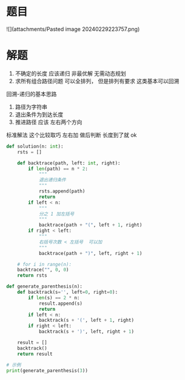 # 题目

![](attachments/Pasted image 20240229223757.png)

# 解题

1. 不确定的长度 应该递归 非最优解 无需动态规划
2. 求所有组合路径问题 可以全排列， 但是排列有要求 这类基本可以回溯 


回溯-递归的基本思路
1. 路径为字符串
2. 退出条件为到达长度
3. 推进路径 应该 左右两个方向


标准解法 
这个比较取巧 左右加 做后判断 长度到了就 ok

```python
def solution(n: int):
    rsts = []

    def backtrace(path, left: int, right):
        if len(path) == n * 2:
            """
            退出递归条件
            """
            rsts.append(path)
            return
        if left < n:
            """
            分之 1 加左括号
            """
            backtrace(path + "(", left + 1, right)
        if right < left:
            """
            右括号次数 < 左括号  可以加
            """
            backtrace(path + ")", left, right + 1)

    # for i in range(n):
    backtrace("", 0, 0)
    return rsts

```


```python
def generate_parenthesis(n):
    def backtrack(s='', left=0, right=0):
        if len(s) == 2 * n:
            result.append(s)
            return
        if left < n:
            backtrack(s + '(', left + 1, right)
        if right < left:
            backtrack(s + ')', left, right + 1)

    result = []
    backtrack()
    return result

# 示例
print(generate_parenthesis(3))

```